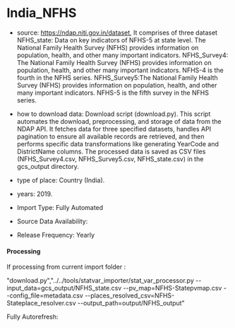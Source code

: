 # India_NFHS

- source: https://ndap.niti.gov.in/dataset, It comprises of three dataset 
            NFHS_state: Data on key indicators of NFHS-5 at state level. The National Family Health Survey (NFHS) provides information on population, health, and other many important indicators.
            NFHS_Survey4: The National Family Health Survey (NFHS) provides information on population, health, and other many important indicators. NFHS-4  is the fourth in the NFHS series.
            NFHS_Survey5:The National Family Health Survey (NFHS) provides information on population, health, and other many important indicators. NFHS-5  is the fifth survey in the NFHS series.

- how to download data: 
    Download script (download.py). This script automates the download, preprocessing, and storage of data from the NDAP API. It fetches data for three specified datasets, handles API pagination to ensure all available records are retrieved, and then performs specific data transformations like generating YearCode and DistrictName columns. The processed data is saved as CSV files (NFHS_Survey4.csv, NFHS_Survey5.csv, NFHS_state.csv) in the gcs_output directory.
  
- type of place: Country (India).


- years: 2019.

- Import Type:  Fully Automated

- Source Data Availability: 

- Release Frequency: Yearly




#### Processing

If processing from current import folder :

"download.py","../../tools/statvar_importer/stat_var_processor.py --input_data=gcs_output/NFHS_state.csv --pv_map=NFHS-Statepvmap.csv --config_file=metadata.csv --places_resolved_csv=NFHS-Stateplace_resolver.csv --output_path=output/NFHS_output"



Fully Autorefresh:






